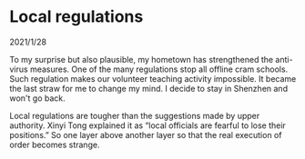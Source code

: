 # Local regulations
2021/1/28

To my surprise but also plausible, my hometown has strengthened the anti-virus measures.
One of the many regulations stop all offline cram schools. Such regulation makes our
volunteer teaching activity impossible. It became the last straw for me to change my
mind. I decide to stay in Shenzhen and won't go back.

Local regulations are tougher than the suggestions made by upper authority.
Xinyi Tong explained it as “local officials are fearful to lose their positions.”
So one layer above another layer so that the real execution of order becomes strange.
